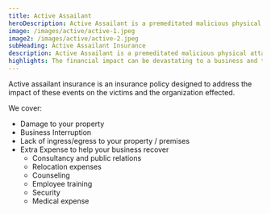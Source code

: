 ```yaml
---
title: Active Assailant
heroDescription: Active Assailant is a premeditated malicious physical attack, by an active assailant who is armed with a hand-held weapon that causes direct physical loss and or bodily injury or death.
image: /images/active/active-1.jpeg
image2: /images/active/active-2.jpeg
subHeading: Active Assailant Insurance
description: Active Assailant is a premeditated malicious physical attack, by an active assailant who is armed with a hand-held weapon that causes direct physical loss and or bodily injury or death. The financial impact can be devastating to a business and this coverage will help keep you in business as you work through the emotional and financial recovery.
highlights: The financial impact can be devastating to a business and this coverage will help keep you in business as you work through the emotional and financial recovery.
---
```

<!-- Markdown generator - https://jaspervdj.be/lorem-markdownum/ -->

Active assailant insurance is an insurance policy designed to address the impact of these events on the victims and the organization effected.

We cover:
- Damage to your property
- Business Interruption
-  Lack of ingress/egress to your property / premises
-  Extra Expense to help your business recover
    -  Consultancy and public relations
    - Relocation expenses
    -  Counseling
    -  Employee training
    -  Security
    -  Medical expense
